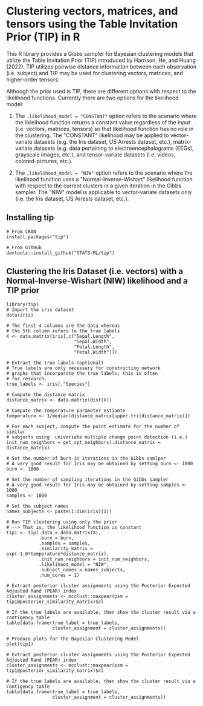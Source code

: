 # Clustering vectors, matrices, and tensors using the Table Invitation Prior (TIP) in R 
This R library provides a Gibbs sampler for Bayesian clustering models that utilize the Table Invitation Prior (TIP) introduced by Harrison, He, and Huang (2022). TIP utilizes pairwise distance information between each observation (i.e. subject) and TIP may be used for clustering vectors, matrices, and higher-order tensors. 

Although the prior used is TIP, there are different options with respect to the likelihood functions. Currently there are two options for the likelihood model:

1. The ```.likelihood_model = "CONSTANT"``` option refers to the scenario where the likleihood function returns a constant value regardless of the input (i.e. vectors, matrices, tensors) so that likelihood function has no role in the clustering. The "CONSTANT" likelihood may be applied to vector-variate datasets (e.g. the Iris dataset, US Arrests dataset, etc.), matrix-variate datasets (e.g. data pertaining to electroencephalograms (EEGs), grayscale images, etc.), and tensor-variate datasets (i.e. videos, colored-pictures, etc.). 

2. The ```.likelihood_model = "NIW"``` option refers to the scenario where the likelihood function uses a "Normal-Inverse-Wishart" likelihood function with respect to the current clusters in a given iteration in the Gibbs sampler. The "NIW" model is applicable to vector-variate datasets only (i.e. the Iris dataset, US Arrests dataset, etc.). 

## Installing tip
``` 
# From CRAN
install.packages("tip") 
```

```
# From GitHub
devtools::install_github("STATS-ML/tip")
```


## Clustering the Iris Dataset (i.e. vectors) with a Normal-Inverse-Wishart (NIW) likelihood and a TIP prior
```
library(tip)
# Import the iris dataset
data(iris)

# The first 4 columns are the data whereas
# the 5th column refers to the true labels
X <- data.matrix(iris[,c("Sepal.Length",
                         "Sepal.Width",
                         "Petal.Length",
                         "Petal.Width")])

# Extract the true labels (optional)
# True labels are only necessary for constructing network 
# graphs that incorporate the true labels; this is often
# for research. 
true_labels <- iris[,"Species"]

# Compute the distance matrix
distance_matrix <- data.matrix(dist(X))

# Compute the temperature parameter estiamte
temperature <- 1/median(distance_matrix[upper.tri(distance_matrix)])

# For each subject, compute the point estimate for the number of similar 
# subjects using  univariate multiple change point detection (i.e.)
init_num_neighbors = get_cpt_neighbors(.distance_matrix = distance_matrix)

# Set the number of burn-in iterations in the Gibbs samlper
# A very good result for Iris may be obtained by setting burn <- 1000
burn <- 1000

# Set the number of sampling iterations in the Gibbs sampler
# A very good result for Iris may be obtained by setting samples <- 1000
samples <- 1000

# Set the subject names
names_subjects <- paste(1:dim(iris)[1])

# Run TIP clustering using only the prior
# --> That is, the likelihood function is constant
tip1 <- tip(.data = data.matrix(X),
            .burn = burn,
            .samples = samples,
            .similarity_matrix = exp(-1.0*temperature*distance_matrix),
            .init_num_neighbors = init_num_neighbors,
            .likelihood_model = "NIW",
            .subject_names = names_subjects,
            .num_cores = 1)

# Extract posterior cluster assignments using the Posterior Expected Adjusted Rand (PEAR) index
cluster_assignments <- mcclust::maxpear(psm = tip1@posterior_similarity_matrix)$cl

# If the true labels are available, then show the cluster result via a contigency table
table(data.frame(true_label = true_labels,
                 cluster_assignment = cluster_assignments))
                 
# Produce plots for the Bayesian Clustering Model
plot(tip1) 

# Extract posterior cluster assignments using the Posterior Expected Adjusted Rand (PEAR) index
cluster_assignments <- mcclust::maxpear(psm = tip1@posterior_similarity_matrix)$cl

# If the true labels are available, then show the cluster result via a contigency table
table(data.frame(true_label = true_labels,
                 cluster_assignment = cluster_assignments))
```
